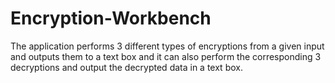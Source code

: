 # Encryption-Workbench
The application performs 3 different types of encryptions from a given input and outputs them to a text box and it can also perform the corresponding 3 decryptions and output the decrypted data in a text box. 
